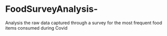 # FoodSurveyAnalysis-
Analysis the raw data captured through a survey for the most frequent food items consumed during Covid
